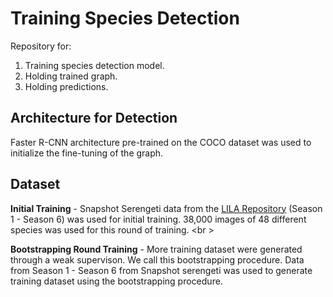 # Training Species Detection
Repository for:
1. Training species detection model.
2. Holding trained graph.
3. Holding predictions.

## Architecture for Detection
Faster R-CNN architecture pre-trained on the COCO dataset was used to initialize the fine-tuning of the graph.  

## Dataset
**Initial Training** - Snapshot Serengeti data from the [LILA Repository](http://lila.science/datasets/snapshot-serengeti) (Season 1 - Season 6) was used for initial training. 38,000 images of 48 different species was used for this round of training. <br \>

**Bootstrapping Round Training** - More training dataset were generated through a weak supervison. We call this bootstrapping procedure. Data from Season 1 - Season 6 from Snapshot serengeti was used to generate training dataset using the bootstrapping procedure. 
